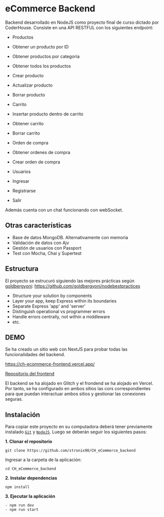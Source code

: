 # eCommerce Backend

Backend desarrollado en NodeJS como proyecto final de curso dictado por CoderHouse.
Consiste en una API RESTFUL con los siguientes endpoint:
- Productos
 - Obtener un producto por ID
 - Obtener productos por categoria
 - Obtener todos los productos
 - Crear producto
 - Actualizar producto
 - Borrar producto
- Carrito
 - Insertar producto dentro de carrito
 - Obtener carrito
 - Borrar carrito
 
- Orden de compra
 - Obtener ordenes de compra
 - Crear orden de compra
 
- Usuarios
 - Ingresar
 - Registrarse
 - Salir
 
Además cuenta con un chat funcionando con webSocket.

## Otras características
- Base de datos MongoDB. Alternativamente con memoria
- Validación de datos con Ajv 
- Gestión de usuarios con Passport
- Test con Mocha, Chai y Supertest


## Estructura
El proyecto se estrucuró siguiendo las mejores prácticas según [goldbergyoni](https://github.com/goldbergyoni): 
https://github.com/goldbergyoni/nodebestpractices

- Structure your solution by components
- Layer your app, keep Express within its boundaries
- Separate Express 'app' and 'server'
- Distinguish operational vs programmer errors
- Handle errors centrally, not within a middleware
- etc.

## DEMO
Se ha creado un sitio web con NextJS para probar todas las funcionalidades del backend.

https://ch-ecommerce-frontend.vercel.app/

[Repositorio del frontend](https://github.com/stronix90/1.1.CH_eCommerce_frontend)

El backend se ha alojado en Glitch y el frondend se ha alojado en Vercel.
Por tanto, se ha configurado en ambos sitios las cors correspondientes para que puedan interactuar ambos sitios y gestionar las conexiones seguras.

## Instalación
Para copiar este proyecto en su computadora deberá tener previamente instalado [`Git`](https://git-scm.com/book/es/v2/Inicio---Sobre-el-Control-de-Versiones-Instalaci%C3%B3n-de-Git) y [`NodeJS`](https://nodejs.org/es/). Luego se deberán seguir los siguientes pasos:

**1. Clonar el repositorio**
``` shell
git clone https://github.com/stronix90/CH_eCommerce_backend
```
Ingresar a la carpeta de la aplicación:
``` shell
cd CH_eCommerce_backend
```
**2. Instalar dependencias**
```
npm install
```
**3. Ejecutar la aplicación**

``` shell
- npm run dev
- npm run start
```
